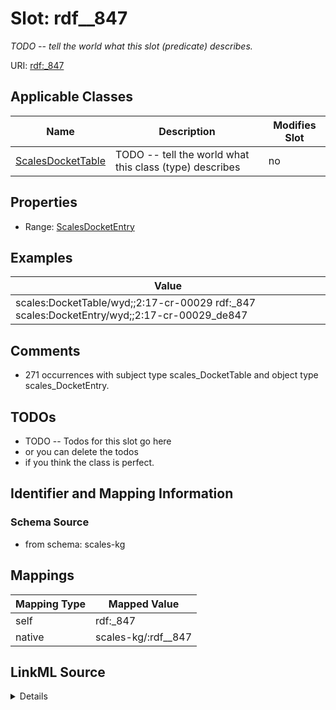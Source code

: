 

# Slot: rdf__847


_TODO -- tell the world what this slot (predicate) describes._





URI: [rdf:_847](http://www.w3.org/1999/02/22-rdf-syntax-ns#_847)



<!-- no inheritance hierarchy -->





## Applicable Classes

| Name | Description | Modifies Slot |
| --- | --- | --- |
| [ScalesDocketTable](../classes/ScalesDocketTable.md) | TODO -- tell the world what this class (type) describes |  no  |







## Properties

* Range: [ScalesDocketEntry](../classes/ScalesDocketEntry.md)






## Examples

| Value |
| --- |
| scales:DocketTable/wyd;;2:17-cr-00029 rdf:_847 scales:DocketEntry/wyd;;2:17-cr-00029_de847 |

## Comments

* 271 occurrences with subject type scales_DocketTable and object type scales_DocketEntry.

## TODOs

* TODO -- Todos for this slot go here
* or you can delete the todos
* if you think the class is perfect.

## Identifier and Mapping Information







### Schema Source


* from schema: scales-kg




## Mappings

| Mapping Type | Mapped Value |
| ---  | ---  |
| self | rdf:_847 |
| native | scales-kg/:rdf__847 |




## LinkML Source

<details>
```yaml
name: rdf__847
description: TODO -- tell the world what this slot (predicate) describes.
todos:
- TODO -- Todos for this slot go here
- or you can delete the todos
- if you think the class is perfect.
comments:
- 271 occurrences with subject type scales_DocketTable and object type scales_DocketEntry.
examples:
- value: scales:DocketTable/wyd;;2:17-cr-00029 rdf:_847 scales:DocketEntry/wyd;;2:17-cr-00029_de847
from_schema: scales-kg
rank: 1000
slot_uri: rdf:_847
alias: rdf__847
domain_of:
- scales_DocketTable
range: scales_DocketEntry

```
</details>